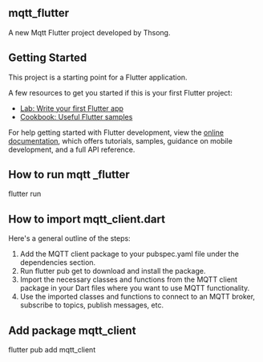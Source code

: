 ## mqtt_flutter
A new Mqtt Flutter project developed by Thsong.

## Getting Started

This project is a starting point for a Flutter application.

A few resources to get you started if this is your first Flutter project:

- [Lab: Write your first Flutter app](https://docs.flutter.dev/get-started/codelab)
- [Cookbook: Useful Flutter samples](https://docs.flutter.dev/cookbook)

For help getting started with Flutter development, view the
[online documentation](https://docs.flutter.dev/), which offers tutorials,
samples, guidance on mobile development, and a full API reference.

## How to run mqtt _flutter
flutter run

## How to import mqtt_client.dart
Here's a general outline of the steps:
1. Add the MQTT client package to your pubspec.yaml file under the dependencies section.
2. Run flutter pub get to download and install the package.
3. Import the necessary classes and functions from the MQTT client package in your Dart files where you want to use MQTT functionality.
4. Use the imported classes and functions to connect to an MQTT broker, subscribe to topics, publish messages, etc.


## Add package mqtt_client
flutter pub add mqtt_client